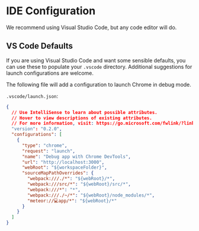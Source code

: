 # IDE Configuration

We recommend using Visual Studio Code, but any code editor will do.

## VS Code Defaults

If you are using Visual Studio Code and want some sensible defaults, you can use
these to populate your `.vscode` directory. Additional suggestions for
launch configurations are welcome.

The following file will add a configuration to launch Chrome in debug mode.

`.vscode/launch.json`:

```json
{
  // Use IntelliSense to learn about possible attributes.
  // Hover to view descriptions of existing attributes.
  // For more information, visit: https://go.microsoft.com/fwlink/?linkid=830387
  "version": "0.2.0",
  "configurations": [
    {
      "type": "chrome",
      "request": "launch",
      "name": "Debug app with Chrome DevTools",
      "url": "http://localhost:3000",
      "webRoot": "${workspaceFolder}",
      "sourceMapPathOverrides": {
        "webpack:///./*": "${webRoot}/*",
        "webpack:///src/*": "${webRoot}/src/*",
        "webpack:///*": "*",
        "webpack:///./~/*": "${webRoot}/node_modules/*",
        "meteor://💻app/*": "${webRoot}/*"
      }
    }
  ]
}
```
